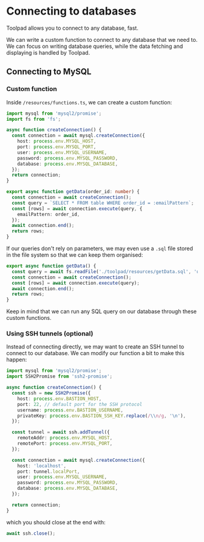 # Connecting to databases

<p class="description">Toolpad allows you to connect to any database, fast.</p>

We can write a custom function to connect to any database that we need to.
We can focus on writing database queries, while the data fetching and displaying is handled by Toolpad.

## Connecting to MySQL

### Custom function

Inside `/resources/functions.ts`, we can create a custom function:

```ts
import mysql from 'mysql2/promise';
import fs from 'fs';

async function createConnection() {
  const connection = await mysql.createConnection({
    host: process.env.MYSQL_HOST,
    port: process.env.MYSQL_PORT,
    user: process.env.MYSQL_USERNAME,
    password: process.env.MYSQL_PASSWORD,
    database: process.env.MYSQL_DATABASE,
  });
  return connection;
}

export async function getData(order_id: number) {
  const connection = await createConnection();
  const query = `SELECT * FROM table WHERE order_id = :emailPattern`;
  const [rows] = await connection.execute(query, {
    emailPattern: order_id,
  });
  await connection.end();
  return rows;
}
```

If our queries don't rely on parameters, we may even use a `.sql` file stored in the file system so that we can keep them organised:

```ts
export async function getData() {
  const query = await fs.readFile('./toolpad/resources/getData.sql', 'utf8');
  const connection = await createConnection();
  const [rows] = await connection.execute(query);
  await connection.end();
  return rows;
}
```

Keep in mind that we can run any SQL query on our database through these custom functions.

### Using SSH tunnels (optional)

Instead of connecting directly, we may want to create an SSH tunnel to connect to our database. We can modify our function a bit to make this happen:

```ts
import mysql from 'mysql2/promise';
import SSH2Promise from 'ssh2-promise';

async function createConnection() {
  const ssh = new SSH2Promise({
    host: process.env.BASTION_HOST,
    port: 22, // default port for the SSH protocol
    username: process.env.BASTION_USERNAME,
    privateKey: process.env.BASTION_SSH_KEY.replace(/\\n/g, '\n'),
  });

  const tunnel = await ssh.addTunnel({
    remoteAddr: process.env.MYSQL_HOST,
    remotePort: process.env.MYSQL_PORT,
  });

  const connection = await mysql.createConnection({
    host: 'localhost',
    port: tunnel.localPort,
    user: process.env.MYSQL_USERNAME,
    password: process.env.MYSQL_PASSWORD,
    database: process.env.MYSQL_DATABASE,
  });

  return connection;
}
```

which you should close at the end with:

```ts
await ssh.close();
```
